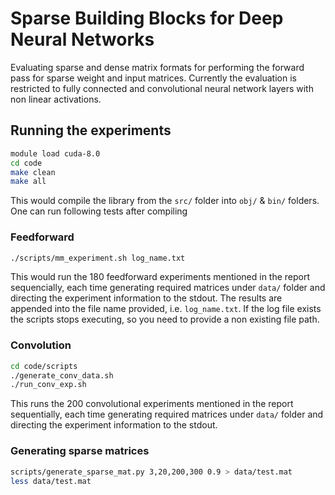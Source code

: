 # Sparse Building Blocks for Deep Neural Networks
Evaluating sparse and dense matrix formats for performing the forward pass for sparse weight and input matrices. Currently the evaluation is restricted to fully connected and convolutional neural network layers with non linear activations.


## Running the experiments
```bash
module load cuda-8.0
cd code
make clean
make all
```

This would compile the library from the `src/` folder into `obj/` & `bin/` folders. One can run following tests after compiling

### Feedforward
```bash
./scripts/mm_experiment.sh log_name.txt
```
This would run the 180 feedforward experiments mentioned in the report sequencially, each time generating required matrices under `data/` folder and directing the experiment information to the stdout. The results are appended into the file name provided, i.e. `log_name.txt`. If the log file exists the scripts stops executing, so you need to provide a non existing file path.

### Convolution
```bash
cd code/scripts
./generate_conv_data.sh
./run_conv_exp.sh
```

This runs the 200 convolutional experiments mentioned in the report sequentially, each time generating required matrices under `data/` folder and directing the experiment information to the stdout.

### Generating sparse matrices
```bash
scripts/generate_sparse_mat.py 3,20,200,300 0.9 > data/test.mat
less data/test.mat
```
